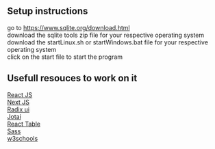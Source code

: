 ## Setup instructions
go to https://www.sqlite.org/download.html<br>
download the sqlite tools zip file for your respective operating system<br>
download the startLinux.sh or startWindows.bat file for your respective operating system<br>
click on the start file to start the program


## Usefull resouces to work on it
[React JS](https://reactjs.org/docs/getting-started.html)<br>
[Next JS](https://nextjs.org/docs/getting-started)<br>
[Radix ui](https://www.radix-ui.com/docs/primitives/overview/introduction)<br>
[Jotai](https://jotai.org/docs/introduction)<br>
[React Table](https://react-table-v7.tanstack.com/)<br>
[Sass ](https://sass-lang.com/documentation/)<br>
[w3schools](https://www.w3schools.com/)
